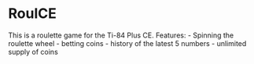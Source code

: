 # RoulCE
This is a roulette game for the Ti-84 Plus CE.
Features:
    - Spinning the roulette wheel
    - betting coins
    - history of the latest 5 numbers
    - unlimited supply of coins
